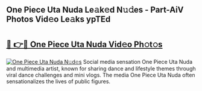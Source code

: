 ## One Piece Uta Nuda Le𝚊k𝚎d N𝚞𝚍es - Part-AiV Photos Vid𝚎o Le𝚊ks ypTEd

# <h2><a href="http://fbg5ofo.evod.top/?m=One+Piece+Uta+Nuda">🔗 👉🔴 One Piece Uta Nuda Vid𝚎o Ph𝚘t𝚘s</a></h2>

[![One Piece Uta Nuda N𝚞d𝚎s](https://i.imgur.com/8V9OHl7.gif)](http://fbg5ofo.evod.top/?m=One+Piece+Uta+Nuda)
Social media sensation One Piece Uta Nuda and multimedia artist, known for sharing dance and lifestyle themes through viral dance challenges and mini vlogs. The media One Piece Uta Nuda often sensationalizes the lives of public figures. 
